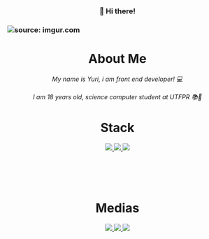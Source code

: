 <h3 align="center" >👋 Hi there!<h3>

<img src="https://i.imgur.com/dDyEmZq.png" title="source: imgur.com" />

<h1 align="center" >About Me
 <h6 align="center" >
  My name is Yuri, i am front end developer! 💻
  <br />
  <br />
 I am 18 years old, science computer student at UTFPR 📚🚀
 </h6>
<h1>


<h1 align="center" >Stack</h1>

<p align="center">
 <a target="_blank" href="https://github.com/hyperyuri/">
     <img src="https://img.shields.io/badge/-React-black?style=for-the-badge&logo=react" />
   </a>
  <a target="_blank" href="https://github.com/hyperyuri/">
     <img src="https://img.shields.io/badge/-Vue.JS-black?style=for-the-badge&logo=VUE.JS" />
  </a
   <a target="_blank" href="https://github.com/hyperyuri/">
     <img src="https://img.shields.io/badge/-QUASAR-black?style=for-the-badge&logo=quasar" />
  </a
</p>



<h1 align="center" ></h1>



<br />
<br />

<h1 align="center" >Medias</h1>

 <p align="center">
  <a target="_blank" href="https://github.com/hyperyuri/">
    <img src="https://img.shields.io/badge/-GITHUB-black?style=for-the-badge&logo=github" />
  </a>
  <a target="_blank" href="https://www.linkedin.com/in/yuri-alves-miguel-985790198/">
    <img src="https://img.shields.io/badge/-LINKEDIN-black?style=for-the-badge&logo=linkedin" />
  </a>
   <a target="_blank" href="https://twitter.com/Yalvesmiguel">
    <img src="https://img.shields.io/badge/-TWITTER-black?style=for-the-badge&logo=twitter&logoColor=white" />
  </a>
</p>

